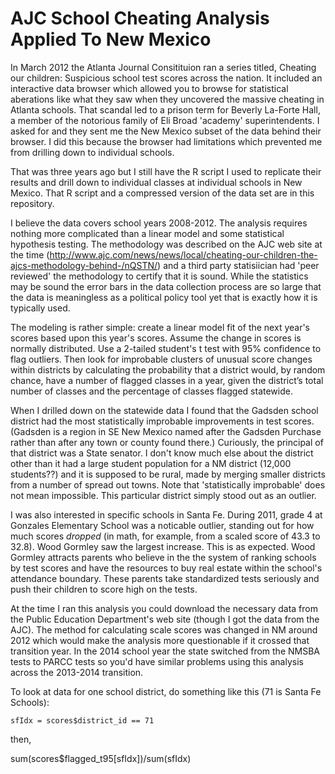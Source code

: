 # AJC School Cheating Analysis Applied To New Mexico

In March 2012 the Atlanta Journal Consitituion ran a series titled, Cheating our children: Suspicious school test scores across the nation.  It included an interactive data browser which allowed you to browse for statistical aberations like what they saw when they uncovered the massive cheating in Atlanta schools.  That scandal led to a prison term for Beverly La-Forte Hall, a member of the notorious family of Eli Broad 'academy' superintendents. I asked for and they sent me the New Mexico subset of the data behind their browser.  I did this because the browser had limitations which prevented me from drilling down to individual schools.

That was three years ago but I still have the R script I used to replicate their results and drill down to individual classes at individual schools in New Mexico.  That R script and a compressed version of the data set are in this repository.

I believe the data covers school years 2008-2012.  The analysis requires nothing more complicated than a linear model and some statistical hypothesis testing.  The methodology was described on the AJC web site at the time (http://www.ajc.com/news/news/local/cheating-our-children-the-ajcs-methodology-behind-/nQSTN/) and a third party statisiician had 'peer reviewed' the methodology to certify that it is sound.  While the statistics may be sound the error bars in the data collection process are so large that the data is meaningless as a political policy tool yet that is exactly how it is typically used.

The modeling is rather simple: create a linear model fit of the next year's scores based upon this year's scores.  Assume the change in scores is normally distributed.  Use a 2-tailed student's t test with 95% confidence to flag outliers.  Then look for improbable clusters of unusual score changes within districts by calculating the probability that a district would, by random chance, have a number of flagged classes in a year, given the district’s total number of classes and the percentage of classes flagged statewide.

When I drilled down on the statewide data I found that the Gadsden school district had the most statistically improbable improvements in test scores.  (Gadsden is a region in SE New Mexico named after the Gadsden Purchase rather than after any town or county found there.) Curiously, the principal of that district was a State senator.  I don't know much else about the district other than it had a large student population for a NM district (12,000 students??) and it is supposed to be rural, made by merging smaller districts from a number of spread out towns.  Note that 'statistically improbable' does not mean impossible.  This particular district simply stood out as an outlier.

I was also interested in specific schools in Santa Fe.  During 2011, grade 4 at Gonzales Elementary School was a noticable outlier, standing out for how much scores _dropped_ (in math, for example, from a scaled score of 43.3 to 32.8).  Wood Gormley saw the largest increase.  This is as expected.  Wood Gormley attracts parents who believe in the the system of ranking schools by test scores and have the resources to buy real estate within the school's attendance boundary.  These parents take standardized tests seriously and push their children to score high on the tests.

At the time I ran this analysis you could download the necessary data from the Public Education Department's web site (though I got the data from the AJC).  The method for calculating scale scores was changed in NM around 2012 which would make the analysis more questionable if it crossed that transition year.  In the 2014 school year the state switched from the NMSBA tests to PARCC tests so you'd have similar problems using this analysis across the 2013-2014 transition.

To look at data for one school district, do something like this (71 is Santa Fe Schools):

   ```sfIdx = scores$district_id == 71```

then,

   sum(scores$flagged_t95[sfIdx])/sum(sfIdx)
